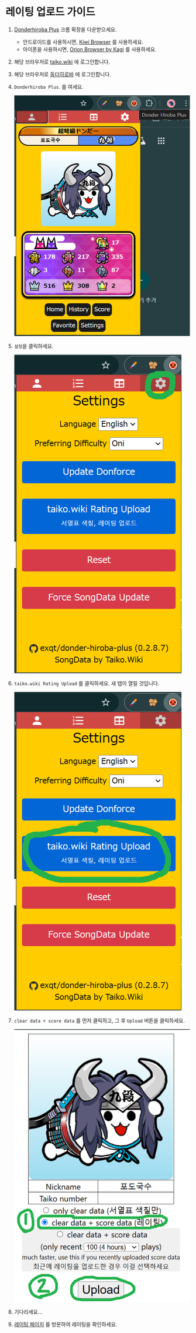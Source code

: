 # 레이팅 업로드 가이드

1. [Donderhiroba Plus](https://chromewebstore.google.com/detail/donder-hiroba-plus/dmendcaacmlddhgalacgccejbamnncci) 크롬 확장을 다운받으세요.

    - 안드로이드를 사용하시면, [Kiwi Browser](https://play.google.com/store/apps/details?id=com.kiwibrowser.browser) 를 사용하세요.
    - 아이폰을 사용하시면, [Orion Browser by Kagi](https://apps.apple.com/us/app/orion-browser-by-kagi/id1484498200) 를 사용하세요.

2. 해당 브라우저로 [taiko.wiki](https://taiko.wiki) 에 로그인합니다.
3. 해당 브라우저로 [동더히로바](https://donderhiroba.jp) 에 로그인합니다.
4. `Donderhiroba Plus`. 를 여세요.

    ![](/docs/img/4.png)
5. `설정`을 클릭하세요.

    ![alt text](/docs/img/5.png)
6. `taiko.wiki Rating Upload` 를 클릭하세요. 새 탭이 열릴 것입니다.

    ![alt text](/docs/img/6.png)
7. `clear data + score data` 를 먼저 클릭하고, 그 후 `Upload` 버튼을 클릭하세요.

    ![alt text](/docs/img/7.png)
8. 기다리세요...
9. [레이팅 페이지](https://taiko.wiki/rating/me) 를 방문하여 레이팅을 확인하세요.